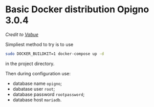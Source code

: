 # Basic Docker distribution Opigno 3.0.4

_Credit to [Vabue](https://github.com/vabue/opigno-docker)_

Simpliest method to try is to use

```bash
sudo DOCKER_BUILDKIT=1 docker-compose up -d
```

in the project directory.

Then during configuration use:

* database name `opigno`;
* dabatase user `root`;
* database password `rootpassword`;
* database host `mariadb`.
